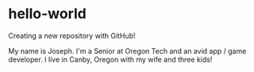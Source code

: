 # hello-world
Creating a new repository with GitHub!

My name is Joseph. I'm a Senior at Oregon Tech and an avid app / game developer. I live in Canby, Oregon with my wife and three kids!

